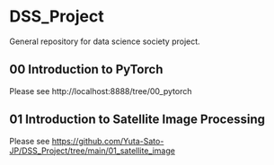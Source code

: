 # DSS_Project
General repository for data science society project.

## 00 Introduction to PyTorch

Please see http://localhost:8888/tree/00_pytorch

## 01 Introduction to Satellite Image Processing

Please see https://github.com/Yuta-Sato-JP/DSS_Project/tree/main/01_satellite_image